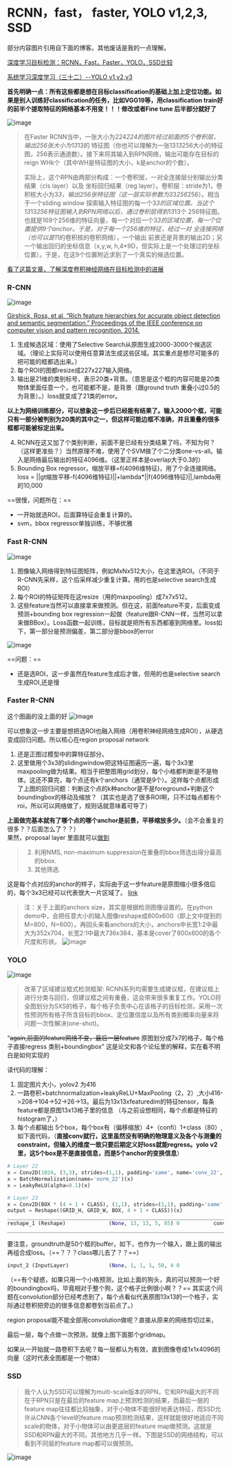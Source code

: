 
# RCNN，fast， faster, YOLO v1,2,3, SSD

部分内容图片引用自下面的博客。其他废话是我的一点理解。

[深度学习目标检测：RCNN，Fast，Faster，YOLO，SSD比较](https://blog.csdn.net/ikerpeng/article/details/54316814)

[系统学习深度学习（三十二）--YOLO v1,v2,v3](https://blog.csdn.net/App_12062011/article/details/77554288)

**首先明确一点：所有这些都是想在目标classification的基础上加上定位功能。如果是别人训练好classification的任务，比如VGG19等，用classification train好的前半个提取特征的网络基本不用变！！！修改或者Fine tune 后半部分就好了**


![image](https://img-blog.csdn.net/20170110191535928?watermark/2/text/aHR0cDovL2Jsb2cuY3Nkbi5uZXQvaWtlcnBlbmc=/font/5a6L5L2T/fontsize/400/fill/I0JBQkFCMA==/dissolve/70/gravity/Center)

> 在Faster RCNN当中，一张大小为224*224的图片经过前面的5个卷积层，输出256张大小为13*13的 特征图（你也可以理解为一张13*13*256大小的特征图，256表示通道数）。接下来将其输入到RPN网络，输出可能存在目标的reign WHk个（其中WH是特征图的大小，k是anchor的个数）。
> 
> 实际上，这个RPN由两部分构成：一个卷积层，一对全连接层分别输出分类结果（cls layer）以及 坐标回归结果（reg layer）。卷积层：stride为1，卷积核大小为3*3，输出256张特征图（这一层实际参数为3*3*256*256）。相当于一个sliding window 探索输入特征图的每一个3*3的区域位置。当这个13*13*256特征图输入到RPN网络以后，通过卷积层得到13*13个 256特征图。也就是169个256维的特征向量，每一个对应一个3*3的区域位置，每一个位置提供9个anchor。于是，对于每一个256维的特征，经过一对 全连接网络（也可以是1*1的卷积核的卷积网络），一个输出 前景还是背景的输出2D；另一个输出回归的坐标信息（x,y,w, h,4*9D，但实际上是一个处理过的坐标位置）。于是，在这9个位置附近求到了一个真实的候选位置。


[看了这篇文章，了解深度卷积神经网络在目标检测中的进展](https://www.leiphone.com/news/201704/hbHyVvktQblDxyg0.html)

### R-CNN

![image](https://static.leiphone.com/uploads/new/article/740_740/201704/58fd6e59ce82d.png?imageMogr2/format/jpg/quality/90)



[Girshick, Ross, et al. “Rich feature hierarchies for accurate object detection and semantic segmentation.” Proceedings of the IEEE conference on computer vision and pattern recognition. 2014.](https://arxiv.org/pdf/1311.2524v5.pdf)

1. 生成候选区域：使用了Selective Search从原图生成2000-3000个候选区域。（理论上实际可以使用任意算法生成这些区域。其实重点是想尽可能多的把可能的框都选出来。）
2. 每个ROI的图都resize成227x227输入网络。
3. 输出是21维的类别标号，表示20类+背景。（意思是这个框的内容可能是20类物体里面任意一个，也可能都不是，是背景（跟ground truth 重叠小过0.5的为背景）。）loss就变成了21类的error。

**以上为网络训练部分，可以想象这一步后已经能有结果了。输入2000个框，可能只有一部分被判别为20类的其中之一，但这样可能边框不准确，并且重叠的很多框都可能被标定出来。**

4. RCNN在这又加了个类别判断，前面不是已经有分类结果了吗，不知为何？（这样更准些？）当然原理不难，使用了个SVM做了个二分类one-vs-all。输入是网络最后输出的特征4096维。（这里正样本是overlap大于0.3的）
5. Bounding Box regressor。缩放平移=f(4096维特征)，用了个全连接网络。loss = ||gt缩放平移-f(4096维特征)||+lambda*||f(4096维特征)||,lambda用的10,000


==很慢，问题所在：==
- 一开始就选ROI，后面算特征会重复计算的。
- svm，bbox regressor单独训练，不够优雅

### Fast R-CNN

![image](https://static.leiphone.com/uploads/new/article/740_740/201704/58fd6e9104151.png?imageMogr2/format/jpg/quality/90)

1. 图像输入网络得到特征图矩阵，例如MxNx512大小，在这里选ROI。（不同于R-CNN先采样，这个后采样减少重复计算。用的也是selective search生成ROI）
2. 每个ROI的特征矩阵在这resize（用的maxpooling）成7x7x512。
3. 这些feature当然可以直接拿来做预测。但在这，前面feature不变，后面变成预测+bounding box regression一起做（feature跟R-CNN一样，当然可以拿来做BBox）。Loss函数一起训练，目标就是把所有东西都塞到网络里。loss如下，第一部分是预测偏差，第二部分是bbox的error

![image](https://static.leiphone.com/uploads/new/article/740_740/201704/58fd6eaa01c1e.png?imageMogr2/format/jpg/quality/90)

==问题：==
- 还是选ROI，这一步虽然在feature生成后才做，但用的也是selective search生成ROI,还是慢

### Faster R-CNN

这个图画的没上面的好
![image](https://static.leiphone.com/uploads/new/article/740_740/201704/58fd6e59da6c4.png?imageMogr2/format/jpg/quality/90)

可以想象这一步主要是想把选ROI也融入网络（用卷积神经网络生成ROI），从硬选变成回归问题。所以核心在region proposal network

1. 还是正图过模型中的算特征部分。
2. 这里做用个3x3的slidingwindow把这特征图遍历一遍，每个3x3里maxpooling做为结果。相当于把整图用grid划分，每个小格都判断是不是物体。这还不算完，每个点还有k个anchors（通常是9个）。这样每个点都形成了上图的回归问题：判断这个点的k种anchor是不是foreground+判断这个boundingbox的移动及缩放？（其实也是选了很多ROI啊，只不过每点都有个roi，所以可以网络做了，规则话就意味着可导了）

**上面做完基本就有了哪个点的哪个anchor是前景，平移缩放多少。**（会不会重复的很多？？后面怎么了？？）\
果然，proposal layer 里面就可以[做到](https://blog.csdn.net/weixin_35653315/article/details/54577675)
> 2. 利用NMS, non-maximum suppression在重叠的bbox筛选出得分最高的bbox. 
> 3. 其他筛选.

这是每个点对应的anchor的样子，实际由于这一步feature是原图缩小很多倍后的，每个3x3已经可以代表很大一片区域了。
[link](http://lib.csdn.net/article/deeplearning/61641)
> 注：关于上面的anchors size，其实是根据检测图像设置的。在python demo中，会把任意大小的输入图像reshape成800x600（即上文中提到的M=800，N=600）。再回头来看anchors的大小，anchors中长宽1:2中最大为352x704，长宽2:1中最大736x384，基本是cover了800x600的各个尺度和形状。
![image](http://img.blog.csdn.net/20170322103823615)

### YOLO

![image](https://img-blog.csdn.net/20171208114319192?watermark/2/text/aHR0cDovL2Jsb2cuY3Nkbi5uZXQvZ3VveXVuZmVpMjA=/font/5a6L5L2T/fontsize/400/fill/I0JBQkFCMA==/dissolve/70/gravity/Center)

> 改革了区域建议框式检测框架: RCNN系列均需要生成建议框，在建议框上进行分类与回归，但建议框之间有重叠，这会带来很多重复工作。YOLO将全图划分为SXS的格子，每个格子负责中心在该格子的目标检测，采用一次性预测所有格子所含目标的bbox、定位置信度以及所有类别概率向量来将问题一次性解决(one-shot)。

“~~again,前面的feature网络不变，最后一层feature~~ 原图划分成7x7的格子，每个格子直接regress 类别+boundingbox” 这是论文和各个论坛里的解释，实在看不明白是如何实现的

读代码的理解：
1. 固定图片大小，yolov2 为416
2. 一路卷积+batchnormalization+leakyReLU+MaxPooling（2，2）,大小416->208->104->52->26->13。最后为13x13xfeaturedim的特征tensor，每条feature都是原图13x13格子里的信息 （与之前设想相同，每个点都是特征的histogram了，）
3. 每个点都输出 5个box，每个box有（偏移缩放）4+（confi）1+class（80）,如下面代码，（**直接conv就行，这里虽然没有明确的物理意义及各个与测量的constraint，但输入的维度一致只要后期定义好loss就能regress。yolo v2 里，这5个box是不是直接信息，而是5个anchor的变换信息**）

```python
# Layer 22
x = Conv2D(1024, (3,3), strides=(1,1), padding='same', name='conv_22', use_bias=False)(x)
x = BatchNormalization(name='norm_22')(x)
x = LeakyReLU(alpha=0.1)(x)

# Layer 23
x = Conv2D(BOX * (4 + 1 + CLASS), (1,1), strides=(1,1), padding='same', name='conv_23')(x)
output = Reshape((GRID_H, GRID_W, BOX, 4 + 1 + CLASS))(x)
____________________________________________________________________________________________________
reshape_1 (Reshape)              (None, 13, 13, 5, 85) 0           conv_23[0][0]                    
____________________________________________________________________________________________________
```

要注意，groundtruth是50个框的buffer，如下，也作为一个输入，跟上面的输出再组合成loss。（==？？？class哪儿去了？？==）

```python
input_2 (InputLayer)             (None, 1, 1, 1, 50, 4 0                                    
```


（==有个疑惑，如果只用一个小格预测，比如上面的狗头，真的可以预测一个好的boundingbox吗，毕竟相对于整个狗，这个格子比例很小啊？？== 其实这个问题在convolution部分已经考虑到了，每个点看似代表原图13x13的一个格子，实际通过卷积把旁边的很多信息都卷到当前点了。）

region proposal能不能全部用convolution做呢？直接从原来的网络剪切过来，

最后一层，每个点做一次预测，就像上图下面那个gridmap。


如果从一开始就一路卷积下去呢？每一层都认为有效，直到图像卷成1x1x4096的向量（这时代表全图都是一个物体）

### SSD
> 我个人认为SSD可以理解为multi-scale版本的RPN，它和RPN最大的不同在于RPN只是在最后的feature map上预测检测的结果，而最后一层的feature map往往都比较抽象，对于小物体不能很好地表达特征，而SSD允许从CNN各个level的feature map预测检测结果，这样就能很好地适应不同scale的物体，对于小物体可以由更底层的feature map做预测。这就是SSD和RPN最大的不同，其他地方几乎一样。下图是SSD的网络结构，可以看到不同层的feature map都可以做预测。

![image](http://lufo.me/media/files/2016/10/04.jpg)
